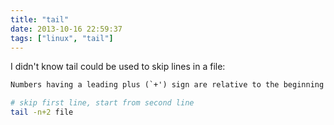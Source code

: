 ```yaml
---
title: "tail"
date: 2013-10-16 22:59:37
tags: ["linux", "tail"]
---
```


I didn't know tail could be used to skip lines in a file:
```txt
Numbers having a leading plus (`+') sign are relative to the beginning of the input
```

```bash
# skip first line, start from second line
tail -n+2 file
```
